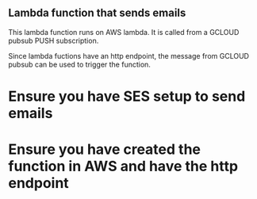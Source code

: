 ## Lambda function that sends emails

This lambda function runs on AWS lambda.
It is called from a GCLOUD pubsub PUSH subscription.

Since lambda fuctions have an http endpoint, the message from
GCLOUD pubsub can be used to trigger the function.

# Ensure you have SES setup to send emails

# Ensure you have created the function in AWS and have the http endpoint